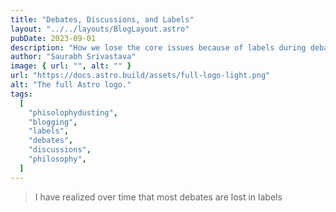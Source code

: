 ```yaml
---
title: "Debates, Discussions, and Labels"
layout: "../../layouts/BlogLayout.astro"
pubDate: 2023-09-01
description: "How we lose the core issues because of labels during debates and discussions in social media"
author: "Saurabh Srivastava"
image: { url: "", alt: "" }
url: "https://docs.astro.build/assets/full-logo-light.png"
alt: "The full Astro logo."
tags:
  [
    "phisolophydusting",
    "blogging",
    "labels",
    "debates",
    "discussions",
    "philosophy",
  ]
---
```


> I have realized over time that most debates are lost in labels
